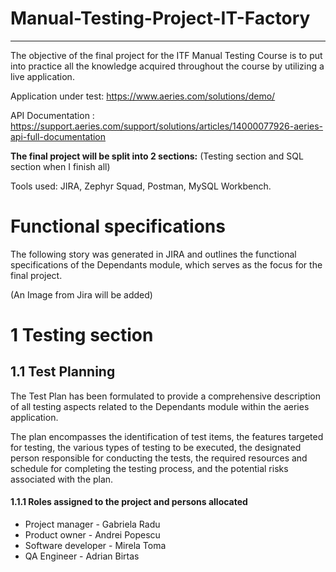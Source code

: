 # Manual-Testing-Project-IT-Factory
-------------
The objective of the final project for the ITF Manual Testing Course is to put into practice all the knowledge acquired throughout the course by utilizing a live application.

Application under test: https://www.aeries.com/solutions/demo/

API Documentation : https://support.aeries.com/support/solutions/articles/14000077926-aeries-api-full-documentation

**The final project will be split into 2 sections:** (Testing section and SQL section when I finish all)

Tools used: JIRA, Zephyr Squad, Postman, MySQL Workbench. 

# Functional specifications

The following story was generated in JIRA and outlines the functional specifications of the Dependants module, which serves as the focus for the final project.

(An Image from Jira will be added)

# 1 Testing section

## 1.1 Test Planning

The Test Plan has been formulated to provide a comprehensive description of all testing aspects related to the Dependants module within the aeries application.

The plan encompasses the identification of test items, the features targeted for testing, the various types of testing to be executed, the designated person responsible for conducting the tests, the required resources and schedule for completing the testing process, and the potential risks associated with the plan.

#### 1.1.1 Roles assigned to the project and persons allocated

* Project manager - Gabriela Radu
* Product owner - Andrei Popescu
* Software developer - Mirela Toma
* QA Engineer - Adrian Birtas
